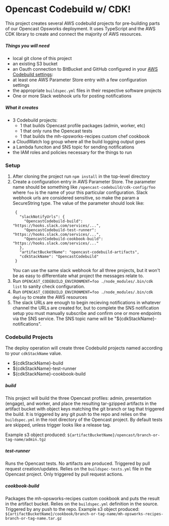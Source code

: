 # Opencast Codebuild w/ CDK!

This project creates several AWS codebuild projects for pre-building parts of our Opencast Opsworks deployment. It uses TypeScript and the AWS CDK library to create and connect the majority of AWS resources.

##### Things you will need

* local git clone of this project
* an existing S3 bucket
* an Oauth connection to BitBucket and GitHub configured in your [AWS Codebuild settings](https://us-east-1.console.aws.amazon.com/codesuite/settings/connections):
* at least one AWS Parameter Store entry with a few configuration settings
* the appropriate `buildspec.yml` files in their respective software projects
* One or more Slack webhook urls for posting notifications

##### What it creates

* 3 Codebuild projects:
    * 1 that builds Opencast profile packages (admin, worker, etc)
    * 1 that only runs the Opencast tests
    * 1 that builds the mh-opsworks-recipes custom chef cookbook
* a CloudWatch log group where all the build logging output goes
* a Lambda funciton and SNS topic for sending notifications
* the IAM roles and policies necessary for the things to run

### Setup

1. After cloning the project run `npm install` in the top-level directory
1. Create a configuration entry in AWS Parameter Store. The parameter name should be
   something like `/opencast-codebuild/cdk-config/foo` where `foo` is the name of
   your this particular configuration. Slack webhook urls are considered sensitive,
   so make the param a SecureString type. The value of the parameter should look like:
   ```
    {
      "slackNotifyUrls": {
        "OpencastCodebuild-build": "https://hooks.slack.com/services/...",
        "OpencastCodebuild-test-runner": "https://hooks.slack.com/services/...",
        "OpencastCodebuild-cookbook-build": "https://hooks.slack.com/services/..."
      },
      "artifactBucketName": "opencast-codebuild-artifacts",
      "cdkStackName": "OpencastCodebuild"
    }
   ```
   You can use the same slack webhook for all three projects, but it won't be as easy
   to differentiate what project the messages relate to.
1. Run `OPENCAST_CODEBUILD_ENVIRONMENT=foo ./node_modules/.bin/cdk list` to sanity check
   configuration.
1. Run `OPENCAST_CODEBUILD_ENVIRONMENT=foo ./node_modules/.bin/cdk deploy` to create the
   AWS resources
1. The slack URLs are enough to begin recieving notifications in whatever channel the URLs
   are created for, but to complete the SNS notification setup you must manually subscribe
   and confirm one or more endpoints via the SNS service. The SNS topic name will be
   "${cdkStackName}-notifications".

### Codebuild Projects

The deploy operation will create three Codebuild projects named according to your
`cdkStackName` value.

- ${cdkStackName}-build
- ${cdkStackName}-test-runner
- ${cdkStackName}-cookbook-build

##### build

This project will build the three Opencast profiles: admin, presentation (engage), and worker,
and place the resulting tar-gzipped artifacts in the artifact bucket with object keys matching
the git branch or tag that triggered the build. It is triggered by any git push to the repo and
relies on the `buildspec.yml` in the root directory of the Opencast project. By default tests
are skipped, unless trigger looks like a release tag.

Example s3 object produced: `${artifactBucketName}/opencast/branch-or-tag-name/admin.tgz`

##### test-runner

Runs the Opencast tests. No artifacts are produced. Triggered by pull request creation/updates. Relies
on the `buildspec-tests.yml` file in the Opencast project. Only triggered by pull request actions.

##### cookbook-build

Packages the mh-opsworks-recipes custom cookbook and puts the result in the artifact bucket. Relies on
the `buildspec.yml` definition in the source. Triggered by any push to the repo.  Example s3 object 
produced: `${artifactBucketName}/cookbook/branch-or-tag-name/mh-opsworks-recipes-branch-or-tag-name.tar.gz`
